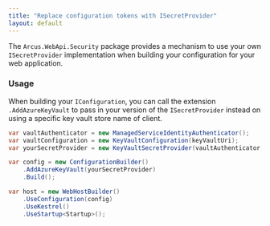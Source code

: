 ```yaml
---
title: "Replace configuration tokens with ISecretProvider"
layout: default
---
```


The `Arcus.WebApi.Security` package provides a mechanism to use your own `ISecretProvider` implementation when building your configuration for your web application.

### Usage

When building your `IConfiguration`, you can call the extension `.AddAzureKeyVault` to pass in your version of the `ISecretProvider` instead on using a specific key vault store name of client.

```csharp
var vaultAuthenticator = new ManagedServiceIdentityAuthenticator();
var vaultConfiguration = new KeyVaultConfiguration(keyVaultUri);
var yourSecretProvider = new KeyVaultSecretProvider(vaultAuthenticator, vaultConfiguration);

var config = new ConfigurationBuilder()
    .AddAzureKeyVault(yourSecretProvider)
    .Build();

var host = new WebHostBuilder()
    .UseConfiguration(config)
    .UseKestrel()
    .UseStartup<Startup>();
```
